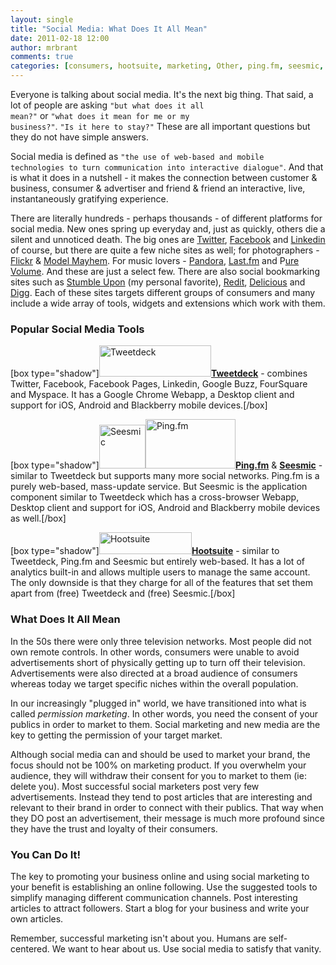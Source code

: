 ```yaml
---
layout: single
title: "Social Media: What Does It All Mean"
date: 2011-02-18 12:00
author: mrbrant
comments: true
categories: [consumers, hootsuite, marketing, Other, ping.fm, seesmic, social media, tweetdeck]
---
```

Everyone is talking about social media. It's the next big thing. That said, a lot of people are asking <code>"but what does it all mean?"</code> or <code>"what does it mean for me or my business?"</code>. <code>"Is it here to stay?"</code> These are all important questions but they do not have simple answers.

Social media is defined as <code>"the use of web-based and mobile technologies to turn communication into interactive dialogue"</code>. And that is what it does in a nutshell - it makes the connection between customer &amp; business, consumer &amp; advertiser and friend &amp; friend an interactive, live, instantaneously gratifying experience.

There are literally hundreds - perhaps thousands - of different platforms for social media. New ones spring up everyday and, just as quickly, others die a silent and unnoticed death. The big ones are <a href="http://twitter.com" target="_blank">Twitter</a>, <a href="http://facebook.com" target="_blank">Facebook</a> and <a href="http://linkedin.com">Linkedin</a> of course, but there are quite a few niche sites as well; for photographers - <a href="http://flickr.com" target="_blank">Flickr</a> &amp; <a href="http://modelmayhem.com" target="_blank">Model Mayhem</a>. For music lovers - <a href="http://pandora.com" target="_blank">Pandora</a>, <a href="http://last.fm" target="_blank">Last.fm</a> and P<a href="http://purevolume.com" target="_blank">ure Volume</a>. And these are just a select few. There are also social bookmarking sites such as <a href="http://stumbleupon.com" target="_blank">Stumble Upon</a> (my personal favorite), <a href="http://redit.com" target="_blank">Redit</a>, <a href="http://del.icio.us" target="_blank">Delicious</a> and <a href="http://digg.com" target="_blank">Digg</a>. Each of these sites targets different groups of consumers and many include a wide array of tools, widgets and extensions which work with them.
<h3>Popular Social Media Tools</h3>
[box type="shadow"]<a href="http://tweetdeck.com"><img class="alignleft size-full wp-image-587" title="Tweetdeck" src="http://michaelbrant.com/wp-content/uploads/2011/02/Screen-shot-2011-02-18-at-1.43.39-AM.png" alt="Tweetdeck" width="179" height="50" /></a><a href="http://tweetdeck.com" target="_blank"><strong>Tweetdeck</strong></a> - combines Twitter, Facebook, Facebook Pages, Linkedin, Google Buzz, FourSquare and Myspace. It has a Google Chrome Webapp, a Desktop client and support for iOS, Android and Blackberry mobile devices.[/box]

[box type="shadow"]<a href="http://seesmic.com"><img class="alignleft size-full wp-image-588" title="Seesmic" src="http://michaelbrant.com/wp-content/uploads/2011/02/Screen-shot-2011-02-18-at-1.45.27-AM.png" alt="Seesmic" width="74" height="70" /></a><img class="alignright size-full wp-image-589" title="Ping.fm" src="http://michaelbrant.com/wp-content/uploads/2011/02/Screen-shot-2011-02-18-at-1.46.13-AM.png" alt="Ping.fm" width="144" height="79" /><a href="http://ping.fm" target="_blank"><strong>Ping.fm</strong></a> &amp; <a href="http://seesmic.com" target="_blank"><strong>Seesmic</strong></a> - similar to Tweetdeck but supports many more social networks. Ping.fm is a purely web-based, mass-update service. But Seesmic is the application component similar to Tweetdeck which has a cross-browser Webapp, Desktop client and support for iOS, Android and Blackberry mobile devices as well.[/box]

[box type="shadow"]<a href="http://hootsuite.com"><img class="size-full wp-image-590 alignright" title="Hootsuite" src="http://michaelbrant.com/wp-content/uploads/2011/02/Screen-shot-2011-02-18-at-1.54.45-AM.png" alt="Hootsuite" width="148" height="35" /></a><a href="http://hootsuite.com" target="_blank"><strong>Hootsuite</strong></a> - similar to Tweetdeck, Ping.fm and Seesmic but entirely web-based. It has a lot of analytics built-in and allows multiple users to manage the same account. The only downside is that they charge for all of the features that set them apart from (free) Tweetdeck and (free) Seesmic.[/box]
<h3>What Does It All Mean</h3>
In the 50s there were only three television networks. Most people did not own remote controls. In other words, consumers were unable to avoid advertisements short of physically getting up to turn off their television. Advertisements were also directed at a broad audience of consumers whereas today we target specific niches within the overall population.

In our increasingly "plugged in" world, we have transitioned into what is called <em>permission marketing</em>. In other words, you need the consent of your publics in order to market to them. Social marketing and new media are the key to getting the permission of your target market.

Although social media can and should be used to market your brand, the focus should not be 100% on marketing product. If you overwhelm your audience, they will withdraw their consent for you to market to them (ie: delete you). Most successful social marketers post very few advertisements. Instead they tend to post articles that are interesting and relevant to their brand in order to connect with their publics. That way when they DO post an advertisement, their message is much more profound since they have the trust and loyalty of their consumers.
<h3>You Can Do It!</h3>
The key to promoting your business online and using social marketing to your benefit is establishing an online following. Use the suggested tools to simplify managing different communication channels. Post interesting articles to attract followers. Start a blog for your business and write your own articles.

Remember, successful marketing isn't about you. Humans are self-centered. We want to hear about us. Use social media to satisfy that vanity.
